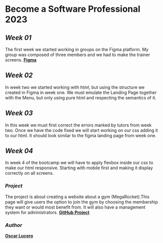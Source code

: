 # Become a Software Professional 2023

## ***Week 01***
The first week we started working in groups on the Figma platform. My group was composed of three members and we had to make the trainer screens.
**[Figma](https://www.figma.com/file/wrAYDVuRhM1UHELlsuYkGI/BaSP-2023-MEGAROCKET-Baru?node-id=701-367&t=hiN0CoblD3jo8rvu-0)**

## ***Week 02***
In week two we started working with html, but using the structure we created in Figma in week one. We must emulate the Landing Page together with the Menu,
but only using pure html and respecting the semantics of it.

## ***Week 03***
In this week we must first correct the errors marked by tutors from week two. Once we have the code fixed we will start working on our css adding it to our html. It should look similar to the figma landing page from week one.

## ***Week 04***
In week 4 of the bootcamp we will have to apply flexbox inside our css to make our html responsive. Starting with mobile first and making it display correctly on all screens. 


### ***Project***
The project is about creating a website about a gym (MegaRocket).This page will give users the option to join the gym by choosing the membership they want or would most benefit from. It will also have a management system for administrators.
**[GitHub Project](https://github.com/OscarLucero/BaSP-M2023)**

### ***Author***
**[Oscar Lucero](https://github.com/OscarLucero)**
